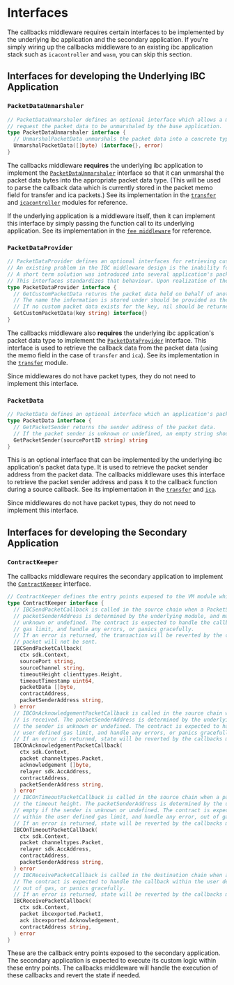 <!--
order: 3
-->

# Interfaces

The callbacks middleware requires certain interfaces to be implemented by the underlying ibc application and the secondary application. If you're simply wiring up the callbacks middleware to an existing ibc application stack such as `icacontroller` and `wasm`, you can skip this section.

## Interfaces for developing the Underlying IBC Application

### `PacketDataUnmarshaler`

```go
// PacketDataUnmarshaler defines an optional interface which allows a middleware to
// request the packet data to be unmarshaled by the base application.
type PacketDataUnmarshaler interface {
  // UnmarshalPacketData unmarshals the packet data into a concrete type
  UnmarshalPacketData([]byte) (interface{}, error)
}
```

The callbacks middleware **requires** the underlying ibc application to implement the [`PacketDataUnmarshaler`](https://github.com/cosmos/ibc-go/blob/release/v7.3.x/modules/core/05-port/types/module.go#L142-L147) interface so that it can unmarshal the packet data bytes into the appropriate packet data type. (This will be used to parse the callback data which is currently stored in the packet memo field for transfer and ica packets.) See its implementation in the [`transfer`](https://github.com/cosmos/ibc-go/blob/release/v7.3.x/modules/apps/transfer/ibc_module.go#L303-L313) and [`icacontroller`](https://github.com/cosmos/ibc-go/blob/release/v7.3.x/modules/apps/27-interchain-accounts/controller/ibc_middleware.go#L258-L268) modules for reference.

If the underlying application is a middleware itself, then it can implement this interface by simply passing the function call to its underlying application. See its implementation in the [`fee middleware`](https://github.com/cosmos/ibc-go/blob/release/v7.3.x/modules/apps/29-fee/ibc_middleware.go#L368-L378) for reference.

### `PacketDataProvider`

```go
// PacketDataProvider defines an optional interfaces for retrieving custom packet data stored on behalf of another application.
// An existing problem in the IBC middleware design is the inability for a middleware to define its own packet data type and insert packet sender provided information.
// A short term solution was introduced into several application's packet data to utilize a memo field to carry this information on behalf of another application.
// This interfaces standardizes that behaviour. Upon realization of the ability for middleware's to define their own packet data types, this interface will be deprecated and removed with time.
type PacketDataProvider interface {
  // GetCustomPacketData returns the packet data held on behalf of another application.
  // The name the information is stored under should be provided as the key.
  // If no custom packet data exists for the key, nil should be returned.
  GetCustomPacketData(key string) interface{}
}
```

The callbacks middleware also **requires** the underlying ibc application's packet data type to implement the [`PacketDataProvider`](https://github.com/cosmos/ibc-go/blob/release/v7.3.x/modules/core/exported/packet.go#L43-L52) interface. This interface is used to retrieve the callback data from the packet data (using the memo field in the case of `transfer` and `ica`). See its implementation in the [`transfer`](https://github.com/cosmos/ibc-go/blob/release/v7.3.x/modules/apps/transfer/types/packet.go#L85-L105) module.

Since middlewares do not have packet types, they do not need to implement this interface.

### `PacketData`

```go
// PacketData defines an optional interface which an application's packet data structure may implement.
type PacketData interface {
  // GetPacketSender returns the sender address of the packet data.
  // If the packet sender is unknown or undefined, an empty string should be returned.
  GetPacketSender(sourcePortID string) string
}
```

This is an optional interface that can be implemented by the underlying ibc application's packet data type. It is used to retrieve the packet sender address from the packet data. The callbacks middleware uses this interface to retrieve the packet sender address and pass it to the callback function during a source callback. See its implementation in the [`transfer`](https://github.com/cosmos/ibc-go/blob/release/v7.3.x/modules/apps/transfer/types/packet.go#L74-L83) and [`ica`](https://github.com/cosmos/ibc-go/blob/release/v7.3.x/modules/apps/27-interchain-accounts/types/packet.go#L78-L92).

Since middlewares do not have packet types, they do not need to implement this interface.

## Interfaces for developing the Secondary Application

### `ContractKeeper`

The callbacks middleware requires the secondary application to implement the [`ContractKeeper`](https://github.com/cosmos/ibc-go/blob/main/modules/apps/callbacks/types/expected_keepers.go#L11-L64) interface.

```go
// ContractKeeper defines the entry points exposed to the VM module which invokes a smart contract
type ContractKeeper interface {
  // IBCSendPacketCallback is called in the source chain when a PacketSend is executed. The
  // packetSenderAddress is determined by the underlying module, and may be empty if the sender is
  // unknown or undefined. The contract is expected to handle the callback within the user defined
  // gas limit, and handle any errors, or panics gracefully.
  // If an error is returned, the transaction will be reverted by the callbacks middleware, and the
  // packet will not be sent.
  IBCSendPacketCallback(
    ctx sdk.Context,
    sourcePort string,
    sourceChannel string,
    timeoutHeight clienttypes.Height,
    timeoutTimestamp uint64,
    packetData []byte,
    contractAddress,
    packetSenderAddress string,
  ) error
  // IBCOnAcknowledgementPacketCallback is called in the source chain when a packet acknowledgement
  // is received. The packetSenderAddress is determined by the underlying module, and may be empty if
  // the sender is unknown or undefined. The contract is expected to handle the callback within the
  // user defined gas limit, and handle any errors, or panics gracefully.
  // If an error is returned, state will be reverted by the callbacks middleware.
  IBCOnAcknowledgementPacketCallback(
    ctx sdk.Context,
    packet channeltypes.Packet,
    acknowledgement []byte,
    relayer sdk.AccAddress,
    contractAddress,
    packetSenderAddress string,
  ) error
  // IBCOnTimeoutPacketCallback is called in the source chain when a packet is not received before
  // the timeout height. The packetSenderAddress is determined by the underlying module, and may be
  // empty if the sender is unknown or undefined. The contract is expected to handle the callback
  // within the user defined gas limit, and handle any error, out of gas, or panics gracefully.
  // If an error is returned, state will be reverted by the callbacks middleware.
  IBCOnTimeoutPacketCallback(
    ctx sdk.Context,
    packet channeltypes.Packet,
    relayer sdk.AccAddress,
    contractAddress,
    packetSenderAddress string,
  ) error
  // IBCReceivePacketCallback is called in the destination chain when a packet acknowledgement is written.
  // The contract is expected to handle the callback within the user defined gas limit, and handle any errors,
  // out of gas, or panics gracefully.
  // If an error is returned, state will be reverted by the callbacks middleware.
  IBCReceivePacketCallback(
    ctx sdk.Context,
    packet ibcexported.PacketI,
    ack ibcexported.Acknowledgement,
    contractAddress string,
  ) error
}
```

These are the callback entry points exposed to the secondary application. The secondary application is expected to execute its custom logic within these entry points. The callbacks middleware will handle the execution of these callbacks and revert the state if needed.
